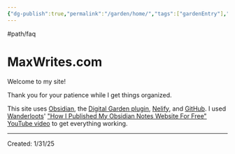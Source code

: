 ```yaml
---
{"dg-publish":true,"permalink":"/garden/home/","tags":["gardenEntry"],"created":"2025-01-31T21:53:03.686-05:00","updated":"2025-01-31T22:11:12.703-05:00"}
---
```


#path/faq

# MaxWrites.com
Welcome to my site!

Thank you for your patience while I get things organized.

This site uses [Obsidian](http://obsidian.md), the [Digital Garden plugin](https://dg-docs.ole.dev/), [Nelify](http://netlify.com), and [GitHub](https://github.com/). I used [Wanderloots](https://wanderloots.xyz/)' ["How I Published My Obsidian Notes Website For Free" YouTube video](https://www.youtube.com/watch?v=7f8e5IiUkeo) to get everything working.

---
Created: 1/31/25